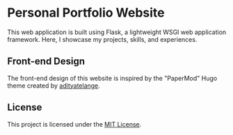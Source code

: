 # Personal Portfolio Website

This web application is built using Flask, a lightweight WSGI web application framework. Here, I showcase my projects, skills, and experiences.

## Front-end Design

The front-end design of this website is inspired by the "PaperMod" Hugo theme created by [adityatelange](https://github.com/adityatelange).

## License

This project is licensed under the [MIT License](LICENSE).

